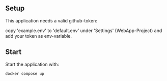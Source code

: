 ## Setup
This application needs a valid github-token:

copy 'example.env' to 'default.env' under 'Settings' (WebApp-Project) and add your token as env-variable.

## Start
Start the application with:
```
docker compose up
```
